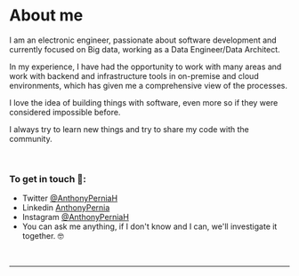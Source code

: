 <div>
<h1>About me</h1> 
</div>

<p>I am an electronic engineer, passionate about software development and currently focused on Big data, working as a Data Engineer/Data Architect.</p>
<p>In my experience, I have had the opportunity to work with many areas and work with backend and infrastructure tools in on-premise and cloud environments, which has given me a comprehensive view of the processes.</p>
<p>I love the idea of building things with software, even more so if they were considered impossible before.</p>
<p>I always try to learn new things and try to share my code with the community.</p>

<br/>
<h3>To get in touch 💬:</h3>
<ul>
<li>Twitter <a href="https://twitter.com/AnthonyPerniaH">@AnthonyPerniaH</a></li>
<li>Linkedin <a href="https://www.linkedin.com/in/anthonypernia/">AnthonyPernia</a></li>
<li>Instagram <a href="https://www.instagram.com/anthonyperniah/">@AnthonyPerniaH</a></li>
<li>You can ask me anything, if I don't know and I can, we'll investigate it together. 🤓</li>
</ul>
<br>


</div>

<hr>

